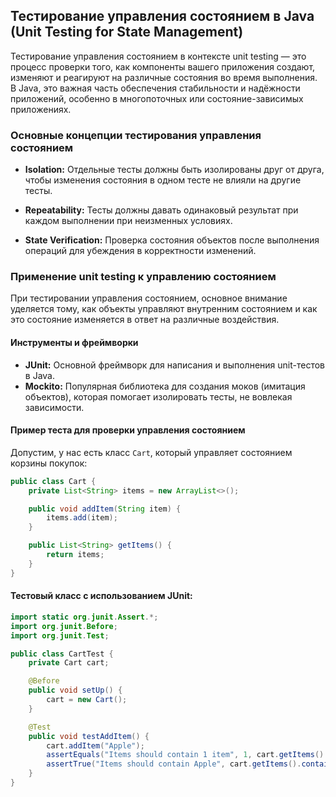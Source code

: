 ## Тестирование управления состоянием в Java (Unit Testing for State Management)

Тестирование управления состоянием в контексте unit testing — это процесс проверки того, как компоненты вашего приложения создают, изменяют и реагируют на различные состояния во время выполнения. В Java, это важная часть обеспечения стабильности и надёжности приложений, особенно в многопоточных или состояние-зависимых приложениях.

### Основные концепции тестирования управления состоянием

- **Isolation:** Отдельные тесты должны быть изолированы друг от друга, чтобы изменения состояния в одном тесте не влияли на другие тесты.

- **Repeatability:** Тесты должны давать одинаковый результат при каждом выполнении при неизменных условиях.

- **State Verification:** Проверка состояния объектов после выполнения операций для убеждения в корректности изменений.

### Применение unit testing к управлению состоянием

При тестировании управления состоянием, основное внимание уделяется тому, как объекты управляют внутренним состоянием и как это состояние изменяется в ответ на различные воздействия.

#### Инструменты и фреймворки

- **JUnit:** Основной фреймворк для написания и выполнения unit-тестов в Java.
- **Mockito:** Популярная библиотека для создания моков (имитация объектов), которая помогает изолировать тесты, не вовлекая зависимости.

#### Пример теста для проверки управления состоянием

Допустим, у нас есть класс `Cart`, который управляет состоянием корзины покупок:

```java
public class Cart {
    private List<String> items = new ArrayList<>();

    public void addItem(String item) {
        items.add(item);
    }

    public List<String> getItems() {
        return items;
    }
}
```
#### Тестовый класс с использованием JUnit:
```java
import static org.junit.Assert.*;
import org.junit.Before;
import org.junit.Test;

public class CartTest {
    private Cart cart;

    @Before
    public void setUp() {
        cart = new Cart();
    }

    @Test
    public void testAddItem() {
        cart.addItem("Apple");
        assertEquals("Items should contain 1 item", 1, cart.getItems().size());
        assertTrue("Items should contain Apple", cart.getItems().contains("Apple"));
    }
}
```



